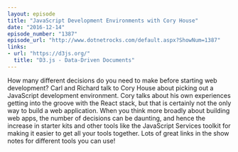 ```yaml
---
layout: episode
title: "JavaScript Development Environments with Cory House"
date: "2016-12-14"
episode_number: "1387"
episode_url: "http://www.dotnetrocks.com/default.aspx?ShowNum=1387"
links:
- url: "https://d3js.org/"
  title: "D3.js - Data-Driven Documents"
---
```


How many different decisions do you need to make before starting web development? Carl and Richard talk to Cory House about picking out a JavaScript development environment. Cory talks about his own experiences getting into the groove with the React stack, but that is certainly not the only way to build a web application. When you think more broadly about building web apps, the number of decisions can be daunting, and hence the increase in starter kits and other tools like the JavaScript Services toolkit for making it easier to get all your tools together. Lots of great links in the show notes for different tools you can use!

